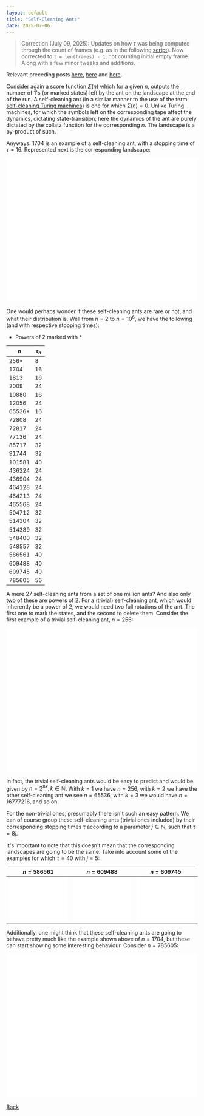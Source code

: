 ```yaml
---
layout: default
title: "Self-Cleaning Ants"
date: 2025-07-06
---
```


> Correction (July 09, 2025): Updates on how $\tau$	was being computed through the count of frames (e.g. as in the following [script](https://github.com/gbragafibra/collatz-ant/blob/main/collatz_ant_score.py)). Now corrected to `τ = len(frames) - 1`, not counting initial empty frame. Along with a few minor tweaks and additions. 

Relevant preceding posts [here](https://gbragafibra.github.io/2025/01/08/collatz_ant2.html), [here](https://gbragafibra.github.io/2025/05/18/collatz_ant3.html) and [here](https://gbragafibra.github.io/2025/07/06/collatz_ant5.html).

Consider again a score function $\Sigma(n)$ which for a given $n$, outputs the number of 1's (or marked states) left by the ant on the landscape at the end of the run. A self-cleaning ant (in a similar manner to the use of the term [self-cleaning Turing machines](https://nickdrozd.github.io/2021/07/11/self-cleaning-turing-machine.html)) is one for which $\Sigma(n) = 0$. Unlike Turing machines, for which the symbols left on the corresponding tape affect the dynamics, dictating state-transition, here the dynamics of the ant are purely dictated by the collatz function for the corresponding $n$. The landscape is a by-product of such.

Anyways. $1704$ is an example of a self-cleaning ant, with a stopping time of $τ = 16$. Represented next is the corresponding landscape:

![](/gifs/collatz_ant_sc1704.gif)

One would perhaps wonder if these self-cleaning ants are rare or not, and what their distribution is. Well from $n = 2$ to $n = 10^{6}$, we have the following (and with respective stopping times):

- Powers of 2 marked with *

|$n$|$τ_{n}$|
|---|---|
|256*|8|
|1704|16|
|1813|16|
|2009|24|
|10880|16|
|12056|24|
|65536*|16|
|72808|24|
|72817|24|
|77136|24|
|85717|32|
|91744|32|
|101581|40|
|436224|24|
|436904|24|
|464128|24|
|464213|24|
|465568|24|
|504712|32|
|514304|32|
|514389|32|
|548400|32|
|548557|32|
|586561|40|
|609488|40|
|609745|40|
|785605|56|

A mere 27 self-cleaning ants from a set of one million ants? And also only two of these are powers of 2. For a (trivial) self-cleaning ant, which would inherently be a power of 2, we would need two full rotations of the ant. The first one to mark the states, and the second to delete them. Consider the first example of a trivial self-cleaning ant, $n = 256$:

![](/gifs/collatz_ant_sc256.gif) 

In fact, the trivial self-cleaning ants would be easy to predict and would be given by $n = 2^{8k},\, k ∈ \mathbb{N}$. With $k = 1$ we have $n = 256$, with $k = 2$ we have the other self-cleaning ant we see $n = 65536$, with $k = 3$ we would have $n = 16777216$, and so on.

For the non-trivial ones, presumably there isn't such an easy pattern. We can of course group these self-cleaning ants (trivial ones included) by their corresponding stopping times $τ$ according to a parameter $j ∈ \mathbb{N}$, such that $τ = 8j$.

It's important to note that this doesn't mean that the corresponding landscapes are going to be the same. Take into account some of the examples for which $τ = 40$ with $j = 5$:

| $n = 586561$ | $n = 609488$ | $n = 609745$ |
|-----------|-----------|-----------|
| ![](/gifs/collatz_ant_ex1.gif) | ![](/gifs/collatz_ant_ex2.gif) | ![](/gifs/collatz_ant_ex3.gif) |

Additionally, one might think that these self-cleaning ants are going to behave pretty much like the example shown above of $n = 1704$, but these can start showing some interesting behaviour. Consider $n = 785605$:

![](/gifs/collatz_ant_sc785605.gif)

[Back](https://gbragafibra.github.io)
